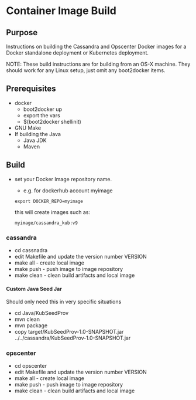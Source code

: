 # Container Image Build

## Purpose
Instructions on building the Cassandra and Opscenter Docker images for a Docker standalone deployment or Kubernetes deployment.

NOTE: These build instructions are for building from an OS-X machine.  They should work for any Linux setup, just omit any boot2docker items.

## Prerequisites
* docker
	* boot2docker up
	* export the vars
	* $(boot2docker shellinit)
* GNU Make
* If building the Java
	* Java JDK
	* Maven

## Build
* set your Docker Image repository name.
	* e.g. for dockerhub account myimage
	
	````
	export DOCKER_REPO=myimage
	````
	
	this will create images such as:
	
	````
	myimage/cassandra_kub:v9
	````

### cassandra
* cd cassnadra
* edit Makefile and update the version number VERSION
* make all - create local image
* make push - push image to image repository
* make clean - clean build artifacts and local image

#### Custom Java Seed Jar
Should only need this in very specific situations

* cd Java/KubSeedProv
* mvn clean
* mvn package
* copy target/KubSeedProv-1.0-SNAPSHOT.jar ../../cassandra/KubSeedProv-1.0-SNAPSHOT.jar

### opscenter
* cd opscenter
* edit Makefile and update the version number VERSION
* make all - create local image
* make push - push image to image repository
* make clean - clean build artifacts and local image

